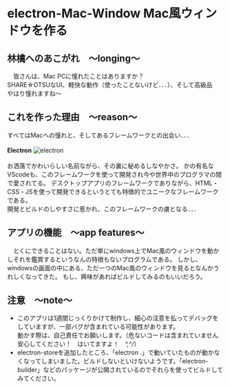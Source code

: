 # electron-Mac-Window  Mac風ウィンドウを作る

## 林檎へのあこがれ　～longing～
　皆さんは、Mac PCに憧れたことはありますか？<br>
SHARE☆OTSUなUI、軽快な動作（使ったことないけど．．．）、そして高級品<br>
やはり憧れますね～

## これを作った理由　～reason～
 すべてはMacへの憧れと、そしてあるフレームワークとの出会い．．．<br><br>
 **Electron**
 ![electron](https://user-images.githubusercontent.com/82521012/128598728-744277d2-6247-4f2d-94a2-42c63c00d548.png)
<br><br>
 お洒落でかわいらしい名前ながら、その裏に秘めるしなやかさ。
 かの有名なVScodeも、このフレームワークを使って開発され今や世界中のプログラマの間で愛されてる。
 デスクトップアプリのフレームワークでありながら、HTML・CSS・JSを使って開発できるというとても特徴的でユニークなフレームワークである。<br>
 開発とビルドのしやすさに惹かれ、このフレームワークの虜となる．．．
 
## アプリの機能　～app features～
 　とくにできることはない。ただ単にwindows上でMac風のウィンドウを動かしそれを鑑賞するというなんの特徴もないプログラムである。
 しかし、windowsの画面の中にある、ただ一つのMac風のウィンドウを見るとなんかうれしくなってきた。
 もし、興味があればビルドしてみるのもいいだろう。
 
## 注意　～note～
- このアプリは1週間じっくりかけて制作し、細心の注意を払ってデバッグをしていますが、一部バグが含まれている可能性があります。<br>
動かす際は、自己責任でお願いします。（危ないコードは含まれていません安心してください！　はいてますよ！　_\^,^/_）
- electron-storeを追加したところ、「electron .」で動いていたものが動かなくなってしまいました。ビルドしないといけないようです。「electron-builder」などのパッケージが公開されているのでそれらを使ってビルドしてみてください。
